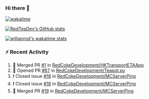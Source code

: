 ### Hi there 👋

<!--
**RedTeaDev/RedTeaDev** is a ✨ _special_ ✨ repository because its `README.md` (this file) appears on your GitHub profile.

Here are some ideas to get you started:

- 🔭 I’m currently working on ...
- 🌱 I’m currently learning ...
- 👯 I’m looking to collaborate on ...
- 🤔 I’m looking for help with ...
- 💬 Ask me about ...
- 📫 How to reach me: ...
- 😄 Pronouns: ...
- ⚡ Fun fact: ...
-->


[![wakatime](https://wakatime.com/badge/user/6b101ed0-04c0-4490-9283-eb61f2efff96.svg)](https://wakatime.com/@6b101ed0-04c0-4490-9283-eb61f2efff96)

[![RedTeaDev's GitHub stats](https://github-readme-stats.vercel.app/api?username=RedTeaDev)](https://github.com/anuraghazra/github-readme-stats)

[![willianrod's wakatime stats](https://github-readme-stats.vercel.app/api/wakatime?username=RedTeaDev)](https://github.com/anuraghazra/github-readme-stats)
### :zap: Recent Activity

<!--START_SECTION:activity-->
1. 🎉 Merged PR [#1](https://github.com/RedCokeDevelopment/HKTransportETAApp/pull/1) in [RedCokeDevelopment/HKTransportETAApp](https://github.com/RedCokeDevelopment/HKTransportETAApp)
2. 💪 Opened PR [#67](https://github.com/RedCokeDevelopment/Teapot.py/pull/67) in [RedCokeDevelopment/Teapot.py](https://github.com/RedCokeDevelopment/Teapot.py)
3. ❗️ Closed issue [#18](https://github.com/RedCokeDevelopment/MCServerPing/issues/18) in [RedCokeDevelopment/MCServerPing](https://github.com/RedCokeDevelopment/MCServerPing)
4. ❗️ Closed issue [#18](https://github.com/RedCokeDevelopment/MCServerPing/issues/18) in [RedCokeDevelopment/MCServerPing](https://github.com/RedCokeDevelopment/MCServerPing)
5. 🎉 Merged PR [#19](https://github.com/RedCokeDevelopment/MCServerPing/pull/19) in [RedCokeDevelopment/MCServerPing](https://github.com/RedCokeDevelopment/MCServerPing)
<!--END_SECTION:activity-->
